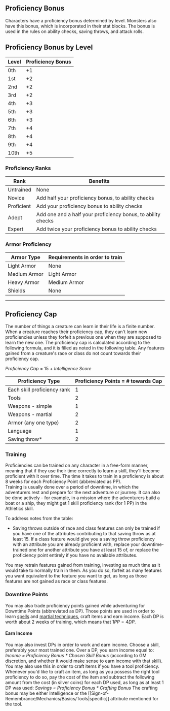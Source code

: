 ## Proficiency Bonus
 
Characters have a proficiency bonus determined by level. Monsters also have this bonus, which is incorporated in their stat blocks. The bonus is used in the rules on ability checks, saving throws, and attack rolls.
 
## Proficiency Bonus by Level
 

| **Level** | **Proficiency Bonus** |
| --------- | --------------------- |
| 0th       | +1                    |
| 1st       | +2                    |
| 2nd       | +2                    |
| 3rd       | +2                    |
| 4th       | +3                    |
| 5th       | +3                    |
| 6th       | +3                    |
| 7th       | +4                    |
| 8th       | +4                    |
| 9th       | +4                    |
| 10th      | +5                    |

### Proficiency Ranks
 
| **Rank**   | **Benefits**                                                 |
| ---------- | ------------------------------------------------------------ |
| Untrained  | None                                                         |
| Novice     | Add half your proficiency bonus, to ability checks           |
| Proficient | Add your proficiency bonus to ability checks                 |
| Adept      | Add one and a half your proficiency bonus, to ability checks |
| Expert     | Add twice your proficiency bonus to ability checks           |
 ### Armor Proficiency

| **Armor Type** | **Requirements in order to train** |
| -------------- | ---------------------------------- |
| Light Armor    | None                               |
| Medium Armor   | Light Armor                        |
| Heavy Armor    | Medium Armor                       |
| Shields        | None                               |

- - -
## Proficiency Cap
 
The number of things a creature can learn in their life is a finite number. When a creature reaches their proficiency cap, they can't learn new proficiencies unless they forfeit a previous one when they are supposed to learn the new one. The proficiency cap is calculated according to the following formula, and it is filled as noted in the following table. Any features gained from a creature's race or class do not count towards their proficiency cap.
 
_Proficiency Cap_ = 15 + _Intelligence Score_
 
| **Proficiency Type**        | **Proficiency Points = # towards Cap** |
| --------------------------- | -------------------------------------- |
| Each skill proficiency rank | 1                                      |
| Tools                       | 2                                      |
| Weapons - simple            | 1                                      |
| Weapons - martial           | 2                                      |
| Armor (any one type)        | 2                                      |
| Language                    | 1                                      |
| Saving throw*               | 2                                      |
 
### Training
 
Proficiencies can be trained on any character in a free-form manner, meaning that if they use their time correctly to learn a skill, they'll become proficient with it over time. The time it takes to train in a proficiency is about 8 weeks for each Proficiency Point (abbreviated as PP).  
Training is usually done over a period of downtime, in which the adventurers rest and prepare for the next adventure or journey. It can also be done actively - for example, in a mission where the adventurers build a boat or a ship, they might get 1 skill proficiency rank (for 1 PP) in the Athletics skill.
 
To address notes from the table:  
* Saving throws outside of race and class features can only be trained if you have one of the attributes contributing to that saving throw as at least 15. If a class feature would give you a saving throw proficiency with an attribute you are already proficient with, replace your downtime-trained one for another attribute you have at least 15 of, or replace the proficiency point entirely if you have no available attributes.
 
You may retrain features gained from training, investing as much time as it would take to normally train in them. As you do so, forfeit as many features you want equivalent to the feature you want to get, as long as those features are not gained as race or class features.
 
### Downtime Points
 
You may also trade proficiency points gained while adventuring for Downtime Points (abbreviated as DP). Those points are used in order to learn [spells](Learning%20Spells.md) and [martial techniques](Sign%20of%20Remembrance/Epic%20Influences/Introduction.md), craft items and earn income. Each DP is worth about 2 weeks of training, which means that $1 PP = 4 DP$.

#### Earn Income
You may also invest DPs in order to work and earn income. Choose a skill, preferably your most trained one. Over a DP, you earn income equal to:
*Income = Proficiency Bonus * Chosen Skill Bonus* (according to GM discretion, and whether it would make sense to earn income with that skill).
You may also use this in order to craft items if you have a tool proficiency. Whenever you'd like to craft an item, as long as you possess the right tool proficiency to do so, pay the cost of the item and subtract the following amount from the cost (in silver coins) for each DP used, as long as at least 1 DP was used: 
*Savings = Proficiency Bonus * Crafting Bonus*
The crafting bonus may be either Intelligence or the [[Sign-of-Remembrance/Mechanics/Basics/Tools|specific]] attribute mentioned for the tool.